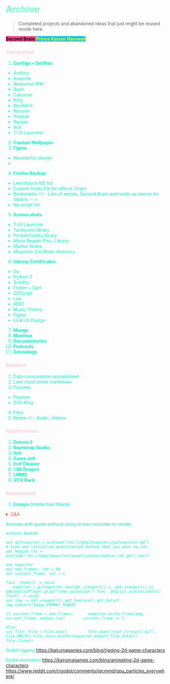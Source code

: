 # <span style='color:#74ffcb;'>Archive</span> 
> Completed projects and abandoned ideas that just might be reused reside here. 

<span style='background-color:#ff468b;'><span style='color:#000000;'>**Second Brain**</span> <span style='background-color:#00bfff;'><span style='color:#ffff00;'>**Prince Kaizen Namwali**</span> 



<span style='color:#00ffbf;'>





### <span style='color:#ffd1d8;'> Completed</span>



1. **Configs + Dotfiles** <!-- The total space consumption is under 1MB -->
- Amfora
- Aseprite
- Awesome WM
- Bash
- Calcurse
- Kitty
- Neofetch
- Neovim
- Polybar
- Ranger
- Rofi
- T-UI Launcher
2. **Custom Wallpaper** <!-- I used inkscape to trace my bitmap to my liking and added the final touch with effects using gimp. Its a process that requires both a raster graphics editor and scalable vector graphics editor to create a work of unison and excellence -->
3. **Figma**
- Neumprhic design
- 
4. **Firefox Backup**
- Leechblock NG list
- Custom hosts file for uBlock Origin <!-- Anno Denomini - hosted on my github -->
- Bookmarks <!-- Lots of emojis, Second Brain and made up names for folders -- >
- No script list
5. **Screen shots** 
- T-UI Launcher
- Tachiyomi library
- Pocket Casts Library
- Moon Reader Pro+ Library
- Markor Notes
- Mixplorer 2nd Brain directory
6. **Udemy Certificates**
- Go 
- Python 3
- Solidity
- Flutter + Dart
- GDScript
- Lua
- REBT
- Music Theory
- Figma
- UI & UX Design
7. **Manga** 
8. **Manhwa**
9. **Documentaries**
10. **Podcasts**
11. **Gelotology** <!-- (stand up comedy) -->





###  <span style='color:#ffd1d8;'> Random</span> 



1. Data consumption spreadsheet
2. Leet cheat sheet markdown
3. Pictures
- Pixelme
- SVG King
4. Files
5. Notes <!-- Audio, Videos

###  <span style='color:#ffd1d8;'> Applications </span>



1. **Onivim 2** <!-- Its only 60MB -->
2. **Bootstrap Studio** <!-- Why is this bigger than Onivim 2? I don't know! -->
3. **Itch** <!-- Game developer & player workspace -  no need to keep the executable, you can always redownload because its constantly updated -->
4. **Game Jolt** <!-- Game developer & player workspace - Same as the above comment -->
5. **Exif Cleaner** <!-- Privacy optimization - no metadata -->
6. **1 Bit Dragon** <!-- To some degree I feel like its one of the worst procedurally generated tools for music, I think Wolfram Tone generator, abundant music, fake music generator and AIVA do a better job. The only thing I seee myself using this app is for the drum programming -->
7. **LMMS** <!-- Linux Multimedia Studio (Open source digital audio workstation) - no need to keep the appimage you can always redownload with newer version. Hope fully the newer versions become better because it seems to the opposite. More clicks doesn't necessarily equate to higher productivity -->
8. **VCV Rack** <!-- Modular Synthesis for everyone - all the modules are streamlined through one website which sorta raises high levels of concern. Will the modules I purchased still he available in the near future when a massive databreach occurs? If the community added all the essential midi plugins natively would there be a need for third party modules? -->

###  <span style='color:#ffd1d8;'> Abandoned</span>

 
 1. **Essays** (Intellectual Waste)

<!--

What else was abandoned?

1. **Boot animations** (custom) - Its pretty useless considering that boot time is faster without animations.
2. **FL Studio Mobile projects** (.flm files) - Technically, you can't install Fl studio mobile on a gapps free android OS
3. **Love2D** (game projects) - mostly for studying how other people made games and making small tweaks. However, I am not a fun of a game framework if it means the work is 2X greater opposed to that of a game engine.
4. **Pixel Studio** (Its the equivalent of Aseprite on Android) - it has the same downfall, restoring purchase requires gapps, without it your eyes are raped by the evil light theme.
5. **RetroArch** (its the ultimate emulator, an app and also available as a stand alone OS) - I definitely will use it when the time comes
6. **PPSSPP Gold** (best PSP emulator) Does retroarch have a PSP emulator?
7. **Renpy** (visual novel game engine for Python) - It looks fascinating but I can't bring myself to learn it because its boring. I just think that in general visual novels aren't really gamifiable no matter what gamification elements are used. Visual novels will always be the poor mans PowerPoint. What's the real problem? Visual novels made with Renpy are just too big. 
8. **Systematic Mastery** (podcast) - it starts out great and slowly becomes more negative and disengaging like the little homunculus upstairs
9. **Pixelorama** ( Aseprite contender) - I just have it there, but my attraction for pixel art is rapidly fading away like a waning gibbous (moon phase). 
10. **Tabularasa** (blank canvases)
11. **Audio** (useless soundbites)
12. **Obsidian** (my config files, PARA, 80's neon CSS theme, Amethyst CSS theme, spectrum CSS theme
dzala - dzenje (pit), mchengautuwa, katoto, hilltop primary school,
andrew mary nursery school, takulandirani primary school - now became shalom.
golden gate primary school - RIP principal matinga,  Wadya ntolilo, 

**Golden open seafood inc**

-->

<span style='color:#ff5d46;'>

<details markdown='1'><summary>Q&A</summary>

!![](https://i.redd.it/1ctpb8dor8w61.png)



</details>

</span>





<!--
When you build a second Brain you create immense value for yourself, when you use your second Brain and share you create value for others..
-->



<!--
Keep your second Brain chaotic and your Hugo site serene. The initial problem was that I didn't have enough content, but now I am drowning in abundance. I have more content this time and its not just poems. What I need right now it to restructure my site to reflect my Second Brain.The only tags I will use are Projects, Areas, Resources and Archive. I need to take my time and not rush. Hosting is free and I won't have to renew my domain until 2 years from now. The dream theme might have been revamped, but I am already using the version that I like. The only difference that I could make, if any is changing the font type, I have vscodium for that. I will start with 2 high quality posts. December 31, 2020 and January 1, 2021. The first content will be archived for the time being. I started out the year great and I finally have the site, but I need to take the time to nurture my website. I also need to removed Google analytics because turns out, I didn't need that to begin with. My website already pops up as the first result on Google. render
-->

Animate with godot without using screen recorder to render

 ``` 
 extends Node2D 
 
var gifexporter = preload("res://gdgifexporter/gifexporter.gd") 
# load and initialize quantization method that you want to use 
 var median_cut = preload("res://gdgifexporter/quantization/median_cut.gd").new() 
 
var exporter 
var max_frames: int = 60
var current_frame: int = 1 

func _ready() -> void: 
	exporter = gifexporter.new(get_viewport().x, get_viewport().y) 	$AnimationPlayer.play("some_animation") func _physics_process(delta: float) -> void: 	
var img := get_viewport().get_texture().get_data() 	img.convert(Image.FORMAT_RGBA8) 

if current_frame < max_frames: 		exporter.write_frame(img, current_frame, median_cut) 		current_frame += 1 	

else: 		
var file: File = File.new() 		file.open("user://result.gif", File.WRITE) file.store_buffer(exporter.export_file_data()) 		
file.close()
``` 
 
 Godot rigging
  https://kairumagames.com/blog/rigging-2d-game-characters
  
Godot Animation
     https://kairumagames.com/blog/animating-2d-game-characters https://www.reddit.com/r/godot/comments/jqcmmd/gpu_particles_everywhere/
